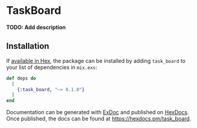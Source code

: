 # TaskBoard

**TODO: Add description**

## Installation

If [available in Hex](https://hex.pm/docs/publish), the package can be installed
by adding `task_board` to your list of dependencies in `mix.exs`:

```elixir
def deps do
  [
    {:task_board, "~> 0.1.0"}
  ]
end
```

Documentation can be generated with [ExDoc](https://github.com/elixir-lang/ex_doc)
and published on [HexDocs](https://hexdocs.pm). Once published, the docs can
be found at <https://hexdocs.pm/task_board>.

